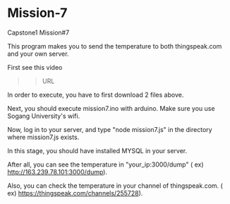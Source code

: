 # Mission-7
Capstone1 Mission#7

This program makes you to send the temperature to both thingspeak.com and your own server.

First see this video
>>URL

In order to execute, you have to first download 2 files above.

Next, you should execute mission7.ino with arduino. Make sure you use Sogang University's wifi.

Now, log in to your server, and type "node mission7.js" in the directory where mission7.js exists.

In this stage, you should have installed MYSQL in your server.

After all, you can see the temperature in "your_ip:3000/dump" ( ex) http://163.239.78.101:3000/dump).

Also, you can check the temperature in your channel of thingspeak.com. ( ex) https://thingspeak.com/channels/255728).

